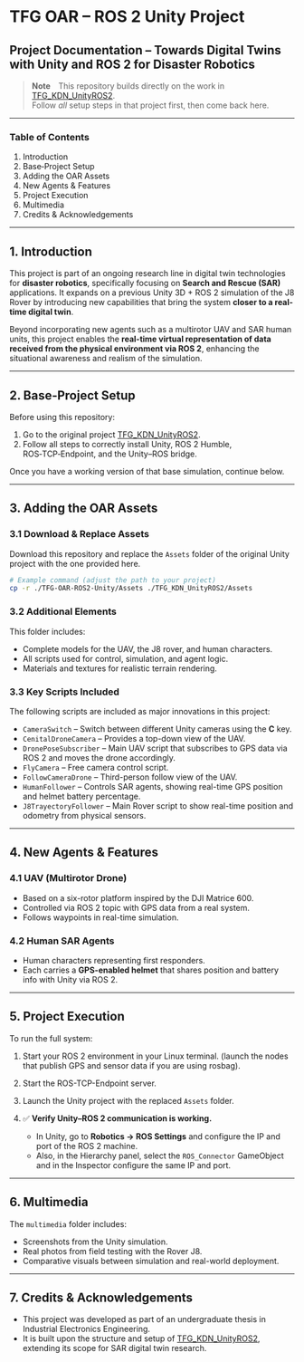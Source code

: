 # TFG OAR – ROS 2 Unity Project

## Project Documentation – Towards Digital Twins with Unity and ROS 2 for Disaster Robotics

> **Note** This repository builds directly on the work in  
> [TFG_KDN_UnityROS2](https://github.com/Kmdnb/TFG_KDN_UnityROS2/tree/main).  
> Follow *all* setup steps in that project first, then come back here.

---

### Table of Contents
1.  Introduction  
2.  Base‑Project Setup  
3.  Adding the OAR Assets  
4.  New Agents & Features  
5.  Project Execution  
6.  Multimedia  
7.  Credits & Acknowledgements

---

## 1. Introduction

This project is part of an ongoing research line in digital twin technologies for **disaster robotics**, specifically focusing on **Search and Rescue (SAR)** applications. It expands on a previous Unity 3D + ROS 2 simulation of the J8 Rover by introducing new capabilities that bring the system **closer to a real-time digital twin**.

Beyond incorporating new agents such as a multirotor UAV and SAR human units, this project enables the **real-time virtual representation of data received from the physical environment via ROS 2**, enhancing the situational awareness and realism of the simulation.

---

## 2. Base‑Project Setup

Before using this repository:

1. Go to the original project [TFG_KDN_UnityROS2](https://github.com/Kmdnb/TFG_KDN_UnityROS2/tree/main).
2. Follow all steps to correctly install Unity, ROS 2 Humble, ROS‑TCP‑Endpoint, and the Unity–ROS bridge.

Once you have a working version of that base simulation, continue below.

---

## 3. Adding the OAR Assets

### 3.1 Download & Replace Assets

Download this repository and replace the `Assets` folder of the original Unity project with the one provided here.

```bash
# Example command (adjust the path to your project)
cp -r ./TFG-OAR-ROS2-Unity/Assets ./TFG_KDN_UnityROS2/Assets
```

### 3.2 Additional Elements

This folder includes:

- Complete models for the UAV, the J8 rover, and human characters.
- All scripts used for control, simulation, and agent logic.
- Materials and textures for realistic terrain rendering.

### 3.3 Key Scripts Included

The following scripts are included as major innovations in this project:

- `CameraSwitch` – Switch between different Unity cameras using the **C** key.
- `CenitalDroneCamera` – Provides a top-down view of the UAV.
- `DronePoseSubscriber` – Main UAV script that subscribes to GPS data via ROS 2 and moves the drone accordingly.
- `FlyCamera` – Free camera control script.
- `FollowCameraDrone` – Third-person follow view of the UAV.
- `HumanFollower` – Controls SAR agents, showing real-time GPS position and helmet battery percentage.
- `J8TrayectoryFollower` – Main Rover script to show real-time position and odometry from physical sensors.

---

## 4. New Agents & Features

### 4.1 UAV (Multirotor Drone)

- Based on a six-rotor platform inspired by the DJI Matrice 600.
- Controlled via ROS 2 topic with GPS data from a real system.
- Follows waypoints in real-time simulation.

### 4.2 Human SAR Agents

- Human characters representing first responders.
- Each carries a **GPS-enabled helmet** that shares position and battery info with Unity via ROS 2.

---

## 5. Project Execution

To run the full system:

1. Start your ROS 2 environment in your Linux terminal. (launch the nodes that publish GPS and sensor data if you are using rosbag).
2. Start the ROS-TCP-Endpoint server.
3. Launch the Unity project with the replaced `Assets` folder.
4. ✅ **Verify Unity–ROS 2 communication is working.**

   - In Unity, go to **Robotics → ROS Settings** and configure the IP and port of the ROS 2 machine.
   - Also, in the Hierarchy panel, select the `ROS_Connector` GameObject and in the Inspector configure the same IP and port.

---

## 6. Multimedia

The `multimedia` folder includes:

- Screenshots from the Unity simulation.
- Real photos from field testing with the Rover J8.
- Comparative visuals between simulation and real-world deployment.

---

## 7. Credits & Acknowledgements

- This project was developed as part of an undergraduate thesis in Industrial Electronics Engineering.
- It is built upon the structure and setup of [TFG_KDN_UnityROS2](https://github.com/Kmdnb/TFG_KDN_UnityROS2/tree/main), extending its scope for SAR digital twin research.
